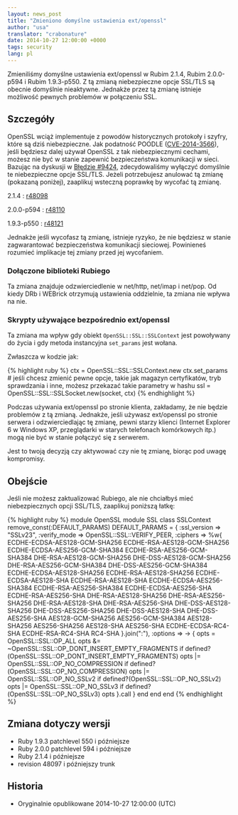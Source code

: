 ```yaml
---
layout: news_post
title: "Zmieniono domyślne ustawienia ext/openssl"
author: "usa"
translator: "crabonature"
date: 2014-10-27 12:00:00 +0000
tags: security
lang: pl
---
```


Zmieniliśmy domyślne ustawienia ext/openssl w Rubim 2.1.4, Rubim 2.0.0-p594
i Rubim 1.9.3-p550.
Z tą zmianą niebezpieczne opcje SSL/TLS są obecnie domyślnie nieaktywne.
Jednakże przez tą zmianę istnieje możliwość pewnych problemów w połączeniu SSL.

## Szczegóły

OpenSSL wciąż implementuje z powodów historycznych protokoły i szyfry, które są
dziś niebezpieczne.
Jak podatność POODLE ([CVE-2014-3566](http://cve.mitre.org/cgi-bin/cvename.cgi?name=CVE-2014-3566)),
jeśli będziesz dalej używał OpenSSL z tak niebezpiecznymi cechami, możesz nie być
w stanie zapewnić bezpieczeństwa komunikacji w sieci.
Bazując na dyskusji w [Błędzie #9424](https://bugs.ruby-lang.org/issues/9424),
zdecydowaliśmy wyłączyć domyślnie te niebezpieczne opcje SSL/TLS.
Jeżeli potrzebujesz anulować tą zmianę (pokazaną poniżej), zaaplikuj wsteczną
poprawkę by wycofać tą zmianę.

2.1.4
: [r48098](http://svn.ruby-lang.org/cgi-bin/viewvc.cgi?revision=48098&view=revision)

2.0.0-p594
: [r48110](http://svn.ruby-lang.org/cgi-bin/viewvc.cgi?revision=48110&view=revision)

1.9.3-p550
: [r48121](http://svn.ruby-lang.org/cgi-bin/viewvc.cgi?revision=48121&view=revision)

Jednakże jeśli wycofasz tą zmianę, istnieje ryzyko, że nie będziesz w stanie
zagwarantować bezpieczeństwa komunikacji sieciowej.
Powinieneś rozumieć implikacje tej zmiany przed jej wycofaniem.

### Dołączone biblioteki Rubiego

Ta zmiana znajduje odzwierciedlenie w net/http, net/imap i net/pop.
Od kiedy DRb i WEBrick otrzymują ustawienia oddzielnie, ta zmiana nie wpływa na nie.

### Skrypty używające bezpośrednio ext/openssl

Ta zmiana ma wpływ gdy obiekt `OpenSSL::SSL::SSLContext` jest powoływany do życia
i gdy metoda instancyjna `set_params` jest wołana.

Zwłaszcza w kodzie jak:

{% highlight ruby %}
ctx = OpenSSL::SSL::SSLContext.new
ctx.set_params  # jeśli chcesz zmienić pewne opcje, takie jak magazyn certyfikatów, tryb sprawdzania i inne, możesz przekazać takie parametry w hashu
ssl = OpenSSL::SSL::SSLSocket.new(socket, ctx)
{% endhighlight %}

Podczas używania ext/openssl po stronie klienta, zakładamy, że nie będzie problemów
z tą zmianą.
Jednakże, jeśli używasz ext/openssl po stronie serwera i odzwierciedlając tę zmianę,
pewni starzy klienci (Internet Explorer 6 w Windows XP, przeglądarki w starych
telefonach komórkowych itp.) mogą nie być w stanie połączyć się z serwerem.

Jest to twoją decyzją czy aktywować czy nie tę zmianę, biorąc pod uwagę kompromisy.

## Obejście

Jeśli nie możesz zaktualizować Rubiego, ale nie chciałbyś mieć niebezpiecznych opcji
SSL/TLS, zaaplikuj poniższą łatkę:

{% highlight ruby %}
module OpenSSL
  module SSL
    class SSLContext
      remove_const(:DEFAULT_PARAMS)
      DEFAULT_PARAMS = {
        :ssl_version => "SSLv23",
        :verify_mode => OpenSSL::SSL::VERIFY_PEER,
        :ciphers => %w{
          ECDHE-ECDSA-AES128-GCM-SHA256
          ECDHE-RSA-AES128-GCM-SHA256
          ECDHE-ECDSA-AES256-GCM-SHA384
          ECDHE-RSA-AES256-GCM-SHA384
          DHE-RSA-AES128-GCM-SHA256
          DHE-DSS-AES128-GCM-SHA256
          DHE-RSA-AES256-GCM-SHA384
          DHE-DSS-AES256-GCM-SHA384
          ECDHE-ECDSA-AES128-SHA256
          ECDHE-RSA-AES128-SHA256
          ECDHE-ECDSA-AES128-SHA
          ECDHE-RSA-AES128-SHA
          ECDHE-ECDSA-AES256-SHA384
          ECDHE-RSA-AES256-SHA384
          ECDHE-ECDSA-AES256-SHA
          ECDHE-RSA-AES256-SHA
          DHE-RSA-AES128-SHA256
          DHE-RSA-AES256-SHA256
          DHE-RSA-AES128-SHA
          DHE-RSA-AES256-SHA
          DHE-DSS-AES128-SHA256
          DHE-DSS-AES256-SHA256
          DHE-DSS-AES128-SHA
          DHE-DSS-AES256-SHA
          AES128-GCM-SHA256
          AES256-GCM-SHA384
          AES128-SHA256
          AES256-SHA256
          AES128-SHA
          AES256-SHA
          ECDHE-ECDSA-RC4-SHA
          ECDHE-RSA-RC4-SHA
          RC4-SHA
        }.join(":"),
        :options => -> {
          opts = OpenSSL::SSL::OP_ALL
          opts &= ~OpenSSL::SSL::OP_DONT_INSERT_EMPTY_FRAGMENTS if defined?(OpenSSL::SSL::OP_DONT_INSERT_EMPTY_FRAGMENTS)
          opts |= OpenSSL::SSL::OP_NO_COMPRESSION if defined?(OpenSSL::SSL::OP_NO_COMPRESSION)
          opts |= OpenSSL::SSL::OP_NO_SSLv2 if defined?(OpenSSL::SSL::OP_NO_SSLv2)
          opts |= OpenSSL::SSL::OP_NO_SSLv3 if defined?(OpenSSL::SSL::OP_NO_SSLv3)
          opts
        }.call
      }
    end
  end
end
{% endhighlight %}

## Zmiana dotyczy wersji

* Ruby 1.9.3 patchlevel 550 i późniejsze
* Ruby 2.0.0 patchlevel 594 i późniejsze
* Ruby 2.1.4 i późniejsze
* revision 48097 i późniejszy trunk

## Historia

* Oryginalnie opublikowane 2014-10-27 12:00:00 (UTC)
